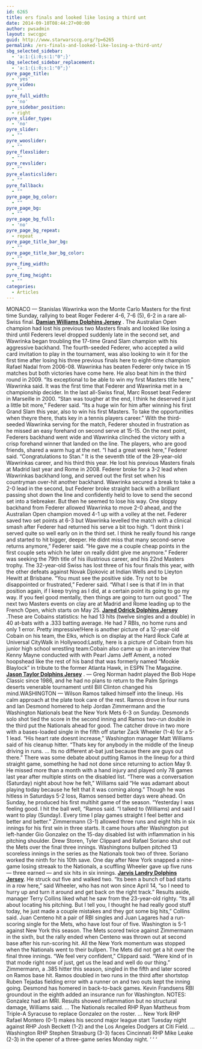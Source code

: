 ```yaml
---
id: 6265
title: ers finals and looked like losing a third unt
date: 2014-09-10T08:44:27+00:00
author: pwsadmin
layout: swccgpc
guid: http://www.starwarsccg.org/?p=6265
permalink: /ers-finals-and-looked-like-losing-a-third-unt/
sbg_selected_sidebar:
  - 'a:1:{i:0;s:1:"0";}'
sbg_selected_sidebar_replacement:
  - 'a:1:{i:0;s:1:"0";}'
pyre_page_title:
  - 'yes'
pyre_video:
  - ""
pyre_full_width:
  - 'no'
pyre_sidebar_position:
  - right
pyre_slider_type:
  - 'no'
pyre_slider:
  - ""
pyre_wooslider:
  - ""
pyre_flexslider:
  - ""
pyre_revslider:
  - ""
pyre_elasticslider:
  - ""
pyre_fallback:
  - ""
pyre_page_bg_color:
  - ""
pyre_page_bg:
  - ""
pyre_page_bg_full:
  - 'no'
pyre_page_bg_repeat:
  - repeat
pyre_page_title_bar_bg:
  - ""
pyre_page_title_bar_bg_color:
  - ""
pyre_fimg_width:
  - ""
pyre_fimg_height:
  - ""
categories:
  - Articles
---
```

MONACO &#8212; Stanislas Wawrinka won the Monte Carlo Masters for the first time Sunday, rallying to beat Roger Federer 4-6, 7-6 (5), 6-2 in a rare all-Swiss final. <a href="http://www.dolphinsstore.us.com/Black-1-Damian-Williams-Womens-Jersey/" target="_blank" rel="noopener noreferrer"><strong>Damian Williams Dolphins Jersey</strong></a> . The Australian Open champion had lost his previous two Masters finals and looked like losing a third until Federers level dropped suddenly late in the second set, and Wawrinka began troubling the 17-time Grand Slam champion with his aggressive backhand. The fourth-seeded Federer, who accepted a wild card invitation to play in the tournament, was also looking to win it for the first time after losing his three previous finals here to eight-time champion Rafael Nadal from 2006-08. Wawrinka has beaten Federer only twice in 15 matches but both victories have come here. He also beat him in the third round in 2009. &#8220;Its exceptional to be able to win my first Masters title here,&#8221; Wawrinka said. It was the first time that Federer and Wawrinka met in a championship decider. In the last all-Swiss final, Marc Rosset beat Federer in Marseille in 2000. &#8220;Stan was tougher at the end, I think he deserved it just a little bit more,&#8221; Federer said. &#8220;Its a huge win for him after winning his first Grand Slam this year, also to win his first Masters. To take the opportunities when theyre there, thats key in a tennis players career.&#8221; With the third-seeded Wawrinka serving for the match, Federer shouted in frustration as he missed an easy forehand on second serve at 15-15. On the next point, Federers backhand went wide and Wawrinka clinched the victory with a crisp forehand winner that landed on the line. The players, who are good friends, shared a warm hug at the net. &#8220;I had a great week here,&#8221; Federer said. &#8220;Congratulations to Stan.&#8221; It is the seventh title of the 29-year-old Wawrinkas career, and his third this year. He lost his previous Masters finals at Madrid last year and Rome in 2008. Federer broke for a 3-2 lead when Wawrinkas backhand long, and served out the first set when his countryman over-hit another backhand. Wawrinka secured a break to take a 2-0 lead in the second, but Federer broke straight back with a brilliant passing shot down the line and confidently held to love to send the second set into a tiebreaker. But then he seemed to lose his way. One sloppy backhand from Federer allowed Wawrinka to move 2-0 ahead, and the Australian Open champion moved 4-1 up with a volley at the net. Federer saved two set points at 6-3 but Wawrinka levelled the match with a clinical smash after Federer had returned his serve a bit too high. &#8220;I dont think I served quite so well early on in the third set. I think he really found his range and started to hit bigger, deeper. He didnt miss that many second-serve returns anymore,&#8221; Federer said. &#8220;He gave me a couple cheap points in the first couple sets which he later on really didnt give me anymore.&#8221; Federer was seeking the 79th title of his illustrious career, and his 22nd Masters trophy. The 32-year-old Swiss has lost three of his four finals this year, with the other defeats against Novak Djokovic at Indian Wells and to Lleyton Hewitt at Brisbane. &#8220;You must see the positive side. Try not to be disappointed or frustrated,&#8221; Federer said. &#8220;What I see is that if Im in that position again, if I keep trying as I did, at a certain point its going to go my way. If you feel good mentally, then things are going to turn out good.&#8221; The next two Masters events on clay are at Madrid and Rome leading up to the French Open, which starts on May 25. <a href="http://www.dolphinsstore.us.com/Black-98-Jared-Odrick-Womens-Jersey/" target="_blank" rel="noopener noreferrer"><strong>Jared Odrick Dolphins Jersey</strong></a> .These are Cobains statistics: he had 13 hits (twelve singles and a double) in 40 at-bats with a .333 batting average. He had 7 RBIs, no home runs and only 1 error. Pretty impressive!Here is another picture of a 12-year-old Cobain on his team, the Elks, which is on display at the Hard Rock Café at Universal CityWalk in Hollywood:Lastly, here is a picture of Cobain from his junior high school wrestling team:Cobain also came up in an interview that Kenny Mayne conducted with with Pearl Jams Jeff Ament, a noted hoopshead like the rest of his band that was formerly named &#8220;Mookie Blaylock&#8221; in tribute to the former Atlanta Hawk, in ESPN The Magazine. <a href="http://www.dolphinsstore.us.com/Black-99-Jason-Taylor-Womens-Jersey/" target="_blank" rel="noopener noreferrer"><strong>Jason Taylor Dolphins Jersey</strong></a> . &#8212; Greg Norman hadnt played the Bob Hope Classic since 1986, and he had no plans to return to the Palm Springs deserts venerable tournament until Bill Clinton changed his mind.WASHINGTON &#8212; Wilson Ramos talked himself into the lineup. His calm approach at the plate took care of the rest. Ramos drove in four runs and Ian Desmond homered to help Jordan Zimmermann and the Washington Nationals beat the New York Mets 6-3 on Sunday. Desmonds solo shot tied the score in the second inning and Ramos two-run double in the third put the Nationals ahead for good. The catcher drove in two more with a bases-loaded single in the fifth off starter Zack Wheeler (1-4) for a 5-1 lead. &#8220;His heart rate doesnt increase,&#8221; Washington manager Matt Williams said of his cleanup hitter. &#8220;Thats key for anybody in the middle of the lineup driving in runs. &#8230; Its no different at-bat just because there are guys out there.&#8221; There was some debate about putting Ramos in the lineup for a third straight game, something he had not done since returning to action May 9. He missed more than a month with a hand injury and played only 78 games last year after multiple stints on the disabled list. &#8220;There was a conversation (Saturday) night about how he felt,&#8221; Williams said &#8220;He was adamant about playing today because he felt that it was coming along.&#8221; Though he was hitless in Saturdays 5-2 loss, Ramos sensed better days were ahead. On Sunday, he produced his first multihit game of the season. &#8220;Yesterday I was feeling good. I hit the ball well, &#8220;Ramos said. &#8220;I talked to (Williams) and said I want to play (Sunday). Every time I play games straight I feel better and better and better.&#8221; Zimmermann (3-1) allowed three runs and eight hits in six innings for his first win in three starts. It came hours after Washington put left-hander Gio Gonzalez on the 15-day disabled list with inflammation in his pitching shoulder. Drew Storen, Tyler Clippard and Rafael Soriano shut out the Mets over the final three innings. Washingtons bullpen pitched 13 scoreless innings in the series as the Nationals took two of three. Soriano worked the ninth for his 10th save. One day after New York snapped a nine-game losing streaak to the Nationals, a scuffling Wheeler gave up five runs &#8212; three earned &#8212; and six hits in six innings. <a href="http://www.dolphinsstore.us.com/Black-14-Jarvis-Landry-Womens-Jersey/" target="_blank" rel="noopener noreferrer"><strong>Jarvis Landry Dolphins Jersey</strong></a>. He struck out five and walked two. &#8220;Its been a bunch of bad starts in a row here,&#8221; said Wheeler, who has not won since April 14, &#8220;so I need to hurry up and turn it around and get back on the right track.&#8221; Results aside, manager Terry Collins liked what he saw from the 23-year-old righty. &#8220;Its all about locating his pitching. But I tell you, I thought he had really good stuff today, he just made a couple mistakes and they got some big hits,&#8221; Collins said. Juan Centeno hit a pair of RBI singles and Juan Lagares had a run-scoring single for the Mets, who have lost four of five. Washington is 5-1 against New York this season. The Mets scored twice against Zimmermann in the sixth, but the rally ended when Centeno was thrown out at second base after his run-scoring hit. All the New York momentum was stopped when the Nationals went to their bullpen. The Mets did not get a hit over the final three innings. &#8220;We feel very confident,&#8221; Clippard said. &#8220;Were kind of in that mode right now of just, get us the lead and well do our thing.&#8221; Zimmermann, a .385 hitter this season, singled in the fifth and later scored on Ramos base hit. Ramos doubled in two runs in the third after shortstop Ruben Tejadas fielding error with a runner on and two outs kept the inning going. Desmond has homered in back-to-back games. Kevin Frandsens RBI groundout in the eighth added an insurance run for Washington. NOTES: Gonzalez had an MRI. Results showed inflammation but no structural damage, Williams said. &#8230; The Nationals recalled RHP Ryan Mattheus from Triple-A Syracuse to replace Gonzalez on the roster. &#8230; New York RHP Rafael Montero (0-1) makes his second major league start Tuesday night against RHP Josh Beckett (1-2) and the Los Angeles Dodgers at Citi Field. &#8230; Washington RHP Stephen Strasburg (3-3) faces Cincinnati RHP Mike Leake (2-3) in the opener of a three-game series Monday night. &#8216; &#8216; &#8216;